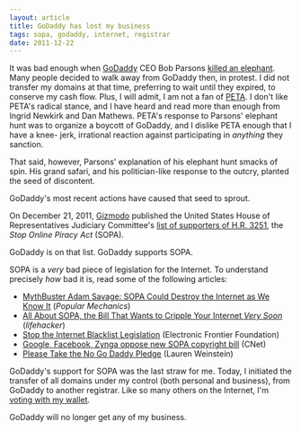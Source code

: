 ```yaml
---
layout: article
title: GoDaddy has lost my business
tags: sopa, godaddy, internet, registrar
date: 2011-12-22
---
```


It was bad enough when [GoDaddy][] CEO Bob Parsons [killed an elephant][].
Many people decided to walk away from GoDaddy then, in protest. I did not
transfer my domains at that time, preferring to wait until they expired, to
conserve my cash flow. Plus, I will admit, I am not a fan of [PETA][]. I don't
like PETA's radical stance, and I have heard and read more than enough from
Ingrid Newkirk and Dan Mathews. PETA's response to Parsons' elephant hunt was
to organize a boycott of GoDaddy, and I dislike PETA enough that I have a knee-
jerk, irrational reaction against participating in _anything_ they sanction.

That said, however, Parsons' explanation of his elephant hunt smacks of spin.
His grand safari, and his politician-like response to the outcry, planted the
seed of discontent.

GoDaddy's most recent actions have caused that seed to sprout.

On December 21, 2011, [Gizmodo][] published the United States House of
Representatives Judiciary Committee's [list of supporters of H.R. 3251][], the
_Stop Online Piracy Act_ (SOPA).

GoDaddy is on that list. GoDaddy supports SOPA.

SOPA is a _very_ bad piece of legislation for the Internet. To understand precisely _how_ bad it is, read some of the following articles:

* [MythBuster Adam Savage: SOPA Could Destroy the Internet as We Know It][ref1] (*Popular Mechanics*)
* [All About SOPA, the Bill That Wants to Cripple Your Internet *Very Soon*][ref2] (*lifehacker*)
* [Stop the Internet Blacklist Legislation][ref3] (Electronic Frontier Foundation)
* [Google, Facebook, Zynga oppose new SOPA copyright bill][ref4] (CNet)
* [Please Take the No Go Daddy Pledge][ref5] (Lauren Weinstein)

GoDaddy's support for SOPA was the last straw for me. Today, I initiated the
transfer of all domains under my control (both personal and business), from
GoDaddy to another registrar. Like so many others on the Internet, I'm
[voting with my wallet][].

GoDaddy will no longer get any of my business.

[GoDaddy]: http://www.godaddy.com/
[killed an elephant]: http://mashable.com/2011/04/01/bob-parsons-elephant-story/
[PETA]: http://www.peta.org/
[SOPA]: http://technorati.com/technology/cloud-computing/article/if-sopa-passes-impact-will-devastate/
[Gizmodo]: http://gizmodo.com/
[list of supporters of H.R. 3251]: http://gizmodo.com/5870241/presented-without-comment-every-single-company-supporting-sopa-the-awful-internet-censorship-law
[voting with my wallet]: http://www.pcmag.com/article2/0,2817,2398005,00.asp
[ref1]: http://www.popularmechanics.com/science/mythbusters/articles/mythbuster-adam-savage-sopa-could-destroy-the-internet-as-we-know-it-6620300
[ref2]: http://lifehacker.com/5860205/all-about-sopa-the-bill-thats-going-to-cripple-your-internet
[ref3]: https://action.eff.org/o/9042/p/dia/action/public/?action_KEY=8173
[ref4]: http://news.cnet.com/8301-31921_3-57325134-281/google-facebook-zynga-oppose-new-sopa-copyright-bill/
[ref5]: http://lauren.vortex.com/archive/000921.html
